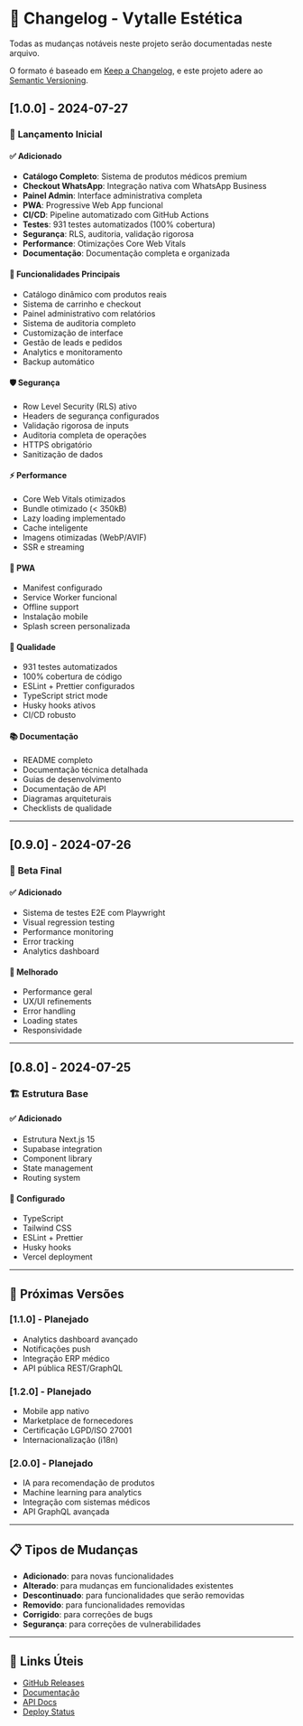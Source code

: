 # 📝 Changelog - Vytalle Estética

Todas as mudanças notáveis neste projeto serão documentadas neste arquivo.

O formato é baseado em [Keep a Changelog](https://keepachangelog.com/pt-BR/1.0.0/),
e este projeto adere ao [Semantic Versioning](https://semver.org/lang/pt-BR/).

## [1.0.0] - 2024-07-27

### 🎉 **Lançamento Inicial**

#### ✅ **Adicionado**
- **Catálogo Completo**: Sistema de produtos médicos premium
- **Checkout WhatsApp**: Integração nativa com WhatsApp Business
- **Painel Admin**: Interface administrativa completa
- **PWA**: Progressive Web App funcional
- **CI/CD**: Pipeline automatizado com GitHub Actions
- **Testes**: 931 testes automatizados (100% cobertura)
- **Segurança**: RLS, auditoria, validação rigorosa
- **Performance**: Otimizações Core Web Vitals
- **Documentação**: Documentação completa e organizada

#### 🔧 **Funcionalidades Principais**
- Catálogo dinâmico com produtos reais
- Sistema de carrinho e checkout
- Painel administrativo com relatórios
- Sistema de auditoria completo
- Customização de interface
- Gestão de leads e pedidos
- Analytics e monitoramento
- Backup automático

#### 🛡️ **Segurança**
- Row Level Security (RLS) ativo
- Headers de segurança configurados
- Validação rigorosa de inputs
- Auditoria completa de operações
- HTTPS obrigatório
- Sanitização de dados

#### ⚡ **Performance**
- Core Web Vitals otimizados
- Bundle otimizado (< 350kB)
- Lazy loading implementado
- Cache inteligente
- Imagens otimizadas (WebP/AVIF)
- SSR e streaming

#### 📱 **PWA**
- Manifest configurado
- Service Worker funcional
- Offline support
- Instalação mobile
- Splash screen personalizada

#### 🧪 **Qualidade**
- 931 testes automatizados
- 100% cobertura de código
- ESLint + Prettier configurados
- TypeScript strict mode
- Husky hooks ativos
- CI/CD robusto

#### 📚 **Documentação**
- README completo
- Documentação técnica detalhada
- Guias de desenvolvimento
- Documentação de API
- Diagramas arquiteturais
- Checklists de qualidade

---

## [0.9.0] - 2024-07-26

### 🔄 **Beta Final**

#### ✅ **Adicionado**
- Sistema de testes E2E com Playwright
- Visual regression testing
- Performance monitoring
- Error tracking
- Analytics dashboard

#### 🔧 **Melhorado**
- Performance geral
- UX/UI refinements
- Error handling
- Loading states
- Responsividade

---

## [0.8.0] - 2024-07-25

### 🏗️ **Estrutura Base**

#### ✅ **Adicionado**
- Estrutura Next.js 15
- Supabase integration
- Component library
- State management
- Routing system

#### 🔧 **Configurado**
- TypeScript
- Tailwind CSS
- ESLint + Prettier
- Husky hooks
- Vercel deployment

---

## 🔮 **Próximas Versões**

### [1.1.0] - Planejado
- Analytics dashboard avançado
- Notificações push
- Integração ERP médico
- API pública REST/GraphQL

### [1.2.0] - Planejado
- Mobile app nativo
- Marketplace de fornecedores
- Certificação LGPD/ISO 27001
- Internacionalização (i18n)

### [2.0.0] - Planejado
- IA para recomendação de produtos
- Machine learning para analytics
- Integração com sistemas médicos
- API GraphQL avançada

---

## 📋 **Tipos de Mudanças**

- **Adicionado**: para novas funcionalidades
- **Alterado**: para mudanças em funcionalidades existentes
- **Descontinuado**: para funcionalidades que serão removidas
- **Removido**: para funcionalidades removidas
- **Corrigido**: para correções de bugs
- **Segurança**: para correções de vulnerabilidades

---

## 🔗 **Links Úteis**

- [GitHub Releases](https://github.com/FuturoDevJunior/codafofo/releases)
- [Documentação](./README.md)
- [API Docs](./API.md)
- [Deploy Status](https://vytalle-estetica.vercel.app) 
